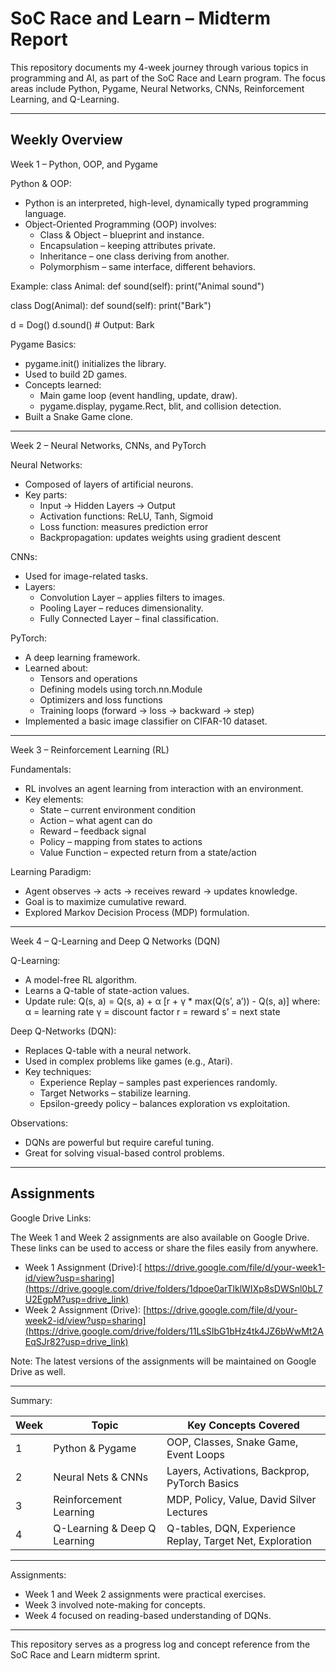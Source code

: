 # SoC Race and Learn – Midterm Report

This repository documents my 4-week journey through various topics in programming and AI, as part of the SoC Race and Learn program. The focus areas include Python, Pygame, Neural Networks, CNNs, Reinforcement Learning, and Q-Learning.

------------------------------------------------------------
Weekly Overview
------------------------------------------------------------

Week 1 – Python, OOP, and Pygame

Python & OOP:
- Python is an interpreted, high-level, dynamically typed programming language.
- Object-Oriented Programming (OOP) involves:
  - Class & Object – blueprint and instance.
  - Encapsulation – keeping attributes private.
  - Inheritance – one class deriving from another.
  - Polymorphism – same interface, different behaviors.

Example:
class Animal:
    def sound(self):
        print("Animal sound")

class Dog(Animal):
    def sound(self):
        print("Bark")

d = Dog()
d.sound()  # Output: Bark

Pygame Basics:
- pygame.init() initializes the library.
- Used to build 2D games.
- Concepts learned:
  - Main game loop (event handling, update, draw).
  - pygame.display, pygame.Rect, blit, and collision detection.
- Built a Snake Game clone.

------------------------------------------------------------

Week 2 – Neural Networks, CNNs, and PyTorch

Neural Networks:
- Composed of layers of artificial neurons.
- Key parts:
  - Input → Hidden Layers → Output
  - Activation functions: ReLU, Tanh, Sigmoid
  - Loss function: measures prediction error
  - Backpropagation: updates weights using gradient descent

CNNs:
- Used for image-related tasks.
- Layers:
  - Convolution Layer – applies filters to images.
  - Pooling Layer – reduces dimensionality.
  - Fully Connected Layer – final classification.

PyTorch:
- A deep learning framework.
- Learned about:
  - Tensors and operations
  - Defining models using torch.nn.Module
  - Optimizers and loss functions
  - Training loops (forward → loss → backward → step)
- Implemented a basic image classifier on CIFAR-10 dataset.

------------------------------------------------------------

Week 3 – Reinforcement Learning (RL)

Fundamentals:
- RL involves an agent learning from interaction with an environment.
- Key elements:
  - State – current environment condition
  - Action – what agent can do
  - Reward – feedback signal
  - Policy – mapping from states to actions
  - Value Function – expected return from a state/action

Learning Paradigm:
- Agent observes → acts → receives reward → updates knowledge.
- Goal is to maximize cumulative reward.
- Explored Markov Decision Process (MDP) formulation.

------------------------------------------------------------

Week 4 – Q-Learning and Deep Q Networks (DQN)

Q-Learning:
- A model-free RL algorithm.
- Learns a Q-table of state-action values.
- Update rule:
  Q(s, a) = Q(s, a) + α [r + γ * max(Q(s’, a’)) - Q(s, a)]
  where:
    α = learning rate
    γ = discount factor
    r = reward
    s’ = next state

Deep Q-Networks (DQN):
- Replaces Q-table with a neural network.
- Used in complex problems like games (e.g., Atari).
- Key techniques:
  - Experience Replay – samples past experiences randomly.
  - Target Networks – stabilize learning.
  - Epsilon-greedy policy – balances exploration vs exploitation.

Observations:
- DQNs are powerful but require careful tuning.
- Great for solving visual-based control problems.

------------------------------------------------------------

## Assignments

Google Drive Links:

The Week 1 and Week 2 assignments are also available on Google Drive. These links can be used to access or share the files easily from anywhere.

- Week 1 Assignment (Drive):[ https://drive.google.com/file/d/your-week1-id/view?usp=sharing](https://drive.google.com/drive/folders/1dpoe0arTlklWIXp8sDWSnl0bL7U2EgpM?usp=drive_link)
- Week 2 Assignment (Drive): [https://drive.google.com/file/d/your-week2-id/view?usp=sharing](https://drive.google.com/drive/folders/11LsSIbG1bHz4tk4JZ6bWwMt2AEqSJr82?usp=drive_link)

Note: The latest versions of the assignments will be maintained on Google Drive as well.

------------------------------------------------------------

Summary:

| Week | Topic                        | Key Concepts Covered                                       |
|------|------------------------------|-------------------------------------------------------------|
| 1    | Python & Pygame              | OOP, Classes, Snake Game, Event Loops                      |
| 2    | Neural Nets & CNNs           | Layers, Activations, Backprop, PyTorch Basics              |
| 3    | Reinforcement Learning       | MDP, Policy, Value, David Silver Lectures                  |
| 4    | Q-Learning & Deep Q Learning | Q-tables, DQN, Experience Replay, Target Net, Exploration |

------------------------------------------------------------

Assignments:

- Week 1 and Week 2 assignments were practical exercises.
- Week 3 involved note-making for concepts.
- Week 4 focused on reading-based understanding of DQNs.

------------------------------------------------------------

This repository serves as a progress log and concept reference from the SoC Race and Learn midterm sprint.
